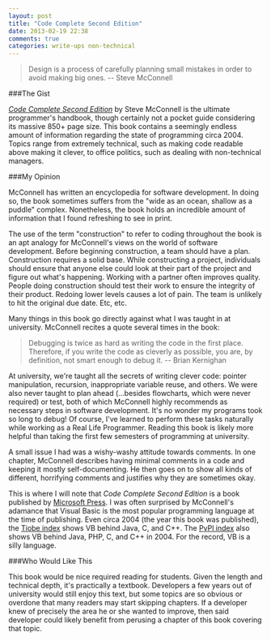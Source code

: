 ```yaml
---
layout: post
title: "Code Complete Second Edition"
date: 2013-02-19 22:38
comments: true
categories: write-ups non-technical
---
```


> Design is a process of carefully planning small mistakes in order to avoid making big ones.
> -- Steve McConnell

###The Gist

_[Code Complete Second Edition][cc]_ by Steve McConnell is the ultimate programmer's handbook, though certainly not a pocket guide considering its massive 850+ page size. This book contains a seemingly endless amount of information regarding the state of programming circa 2004. Topics range from extremely technical, such as making code readable above making it clever, to office politics, such as dealing with non-technical managers.

[cc]: http://www.cc2e.com/Default.aspx

###My Opinion

McConnell has written an encyclopedia for software development. In doing so, the book sometimes suffers from the "wide as an ocean, shallow as a puddle" complex. Nonetheless, the book holds an incredible amount of information that I found refreshing to see in print.

The use of the term "construction" to refer to coding throughout the book is an apt analogy for McConnell's views on the world of software development. Before beginning construction, a team should have a plan. Construction requires a solid base. While constructing a project, individuals should ensure that anyone else could look at their part of the project and figure out what's happening. Working with a partner often improves quality. People doing construction should test their work to ensure the integrity of their product. Redoing lower levels causes a lot of pain. The team is unlikely to hit the original due date. Etc, etc.

Many things in this book go directly against what I was taught in at university. McConnell recites a quote several times in the book:

> Debugging is twice as hard as writing the code in the first place. Therefore, if you write the code as cleverly as possible, you are, by definition, not smart enough to debug it.
> -- Brian Kernighan

At university, we're taught all the secrets of writing clever code: pointer manipulation, recursion, inappropriate variable reuse, and others. We were also never taught to plan ahead (...besides flowcharts, which were never required) or test, both of which McConnell highly recommends as necessary steps in software development. It's no wonder my programs took so long to debug! Of course, I've learned to perform these tasks naturally while working as a Real Life Programmer. Reading this book is likely more helpful than taking the first few semesters of programming at university.

A small issue I had was a wishy-washy attitude towards comments. In one chapter, McConnell describes having minimal comments in a code and keeping it mostly self-documenting. He then goes on to show all kinds of different, horrifying comments and justifies why they are sometimes okay.

This is where I will note that _Code Complete Second Edition_ is a book published by [Microsoft Press][mp]. I was often surprised by McConnell's adamance that Visual Basic is the most popular programming language at the time of publishing. Even circa 2004 (the year this book was published), the [Tiobe index][tiobe] shows VB behind Java, C, and C++. The [PyPl index][pypl] also shows VB behind Java, PHP, C, and C++ in 2004. For the record, VB is a silly language.

[tiobe]: http://www.tiobe.com/index.php/content/paperinfo/tpci/index.html
[pypl]: https://sites.google.com/site/pydatalog/pypl/PyPL-PopularitY-of-Programming-Language
[mp]: http://en.wikipedia.org/wiki/Microsoft_Press

###Who Would Like This

This book would be nice required reading for students. Given the length and technical depth, it's practically a textbook. Developers a few years out of university would still enjoy this text, but some topics are so obvious or overdone that many readers may start skipping chapters. If a developer knew of precisely the area he or she wanted to improve, then said developer could likely benefit from perusing a chapter of this book covering that topic.
